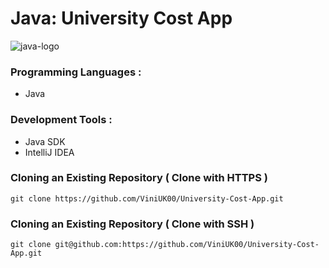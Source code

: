 # Java: University Cost App

![java-logo](https://cloud.githubusercontent.com/assets/15425071/19363998/08642d98-9195-11e6-98bd-17a08547c925.png)


### Programming Languages :

* Java

### Development Tools :

* Java SDK
* IntelliJ IDEA

### Cloning an Existing Repository ( Clone with HTTPS )

```
git clone https://github.com/ViniUK00/University-Cost-App.git
```

### Cloning an Existing Repository ( Clone with SSH )

```
git clone git@github.com:https://github.com/ViniUK00/University-Cost-App.git
```
